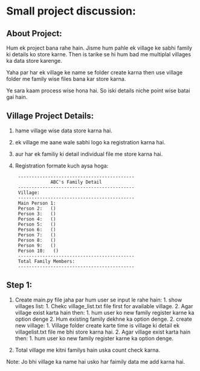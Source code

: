 # Small project discussion:

## About Project:

Hum ek project bana rahe hain. Jisme hum pahle ek village ke sabhi family ki details ko store karne. Then is tarike se hi hum bad me multiplal villages ka data store karenge.

Yaha par har ek village ke name se folder create karna then use village folder me family wise files bana kar store karna.

Ye sara kaam process wise hona hai. So iski details niche point wise batai gai hain.

## Village Project Details:

1. hame village wise data store karna hai.
1. ek village me aane wale sabhi logo ka registration karna hai.
1. aur har ek familiy ki detail individual file me store karna hai.
1. Registration formate kuch aysa hoga:

        -------------------------------------------
                    ABC's Family Detail
        -------------------------------------------
        Village:
        -------------------------------------------
        Main Person 1:
        Person 2:   ()
        Person 3:   ()
        Person 4:   ()
        Person 5:   ()
        Person 6:   ()
        Person 7:   ()
        Person 8:   ()
        Person 9:   ()
        Person 10:   ()
        -------------------------------------------
        Total Family Members:
        -------------------------------------------
## Step 1:

1. Create main.py file jaha par hum user se input le rahe hain:
        1. show villages list:
                1. Chekc village_list.txt file first for available village.
                2. Agar village exist karta hain then: 
                        1. hum user ko new family register karne ka option denge
                        2. Hum existing family dekhne ka option denge.
        2. create new village:
                1. Village folder create karte time is village ki detail ek villagelist.txt file me bhi store karna hai.
                2. Agar village exist karta hain then: 
                        1. hum user ko new family register karne ka option denge.

1. Total village me kitni familys hain uska count check karna.

Note: Jo bhi village ka name hai usko har faimily data me add karna hai.